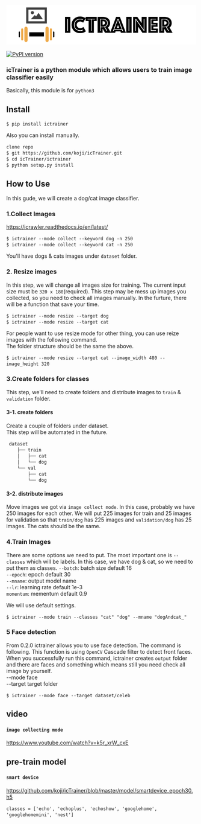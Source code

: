 <p align="center">
  <img width="auto" height="auto" src="https://github.com/koji/icTrainer/blob/master/top.png" style="border: none;
outline: none;">
</p>

[![PyPI version](https://badge.fury.io/py/pypi.svg)](https://pypi.org/project/ictrainer/)
### icTrainer is a python module which allows users to train image classifier easily

Basically, this module is for `python3`
## Install

```
$ pip install ictrainer
```
Also you can install manually.  
```
clone repo
$ git https://github.com/koji/icTrainer.git
$ cd icTrainer/ictrainer
$ python setup.py install
```

## How to Use
In this gude, we will create a dog/cat image classifier.
### 1.Collect Images
https://icrawler.readthedocs.io/en/latest/   

```
$ ictrainer --mode collect --keyword dog -n 250
$ ictrainer --mode collect --keyword cat -n 250
```
You'll have dogs & cats images under `dataset` folder.


### 2. Resize images
In this step, we will change all images size for training. The current input size must be `320 x 180`(required).
This step may be mess up images you collected, so you need to check all images manually. In the furture, there will be a function that save your time.  

```
$ ictrainer --mode resize --target dog
$ ictrainer --mode resize --target cat
```

For people want to use resize mode for other thing, you can use reize images with the following command.  
The folder structure should be the same the above.  
```
$ ictrainer --mode resize --target cat --image_width 480 --image_height 320
```

### 3.Create folders for classes
This step, we'll need to create folders and distribute images to `train` & `validation` folder.

#### 3-1. create folders
Create a couple of folders under dataset.   
This step will be automated in the future.  
```
 dataset
    ├── train
    │   ├── cat
    │   └── dog
    └── val
        ├── cat
        └── dog
```

#### 3-2. distribute images
Move images we got via `image collect mode`. In this case, probably we have 250 images for each other.
We will put 225 images for train and 25 images for validation so that `train/dog` has 225 images and `validation/dog` has 25 images. The cats should be the same.

### 4.Train Images
There are some options we need to put. The most important one is `--classes` which will be labels. In this case, we have dog & cat, so we need to put them as classes.
`--batch`: batch size default 16        
`--epoch`: epoch default 30       
`--mname`: output model name      
`--lr`: learning rate default 1e-3       
`momentum`: mementum default 0.9     

We will use default settings.

```
$ ictrainer --mode train --classes "cat" "dog" --mname "dogAndcat_"
```


### 5 Face detection
From 0.2.0 ictrainer allows you to use face detection. The command is following. This function is using `OpenCV` Cascade filter to detect front faces. When you successfully run this command, ictrainer creates `output` folder and there are faces and something which means still you need check all image by yourself.   
--mode face    
--target target folder    
```
$ ictrainer --mode face --target dataset/celeb
```


## video
#### `image collecting mode`
https://www.youtube.com/watch?v=k5r_xrW_cxE   



## pre-train model
#### `smart device`   
https://github.com/koji/icTrainer/blob/master/model/smartdevice_epoch30.h5      
```
classes = ['echo', 'echoplus', 'echoshow', 'googlehome', 'googlehomemini', 'nest']   
```
